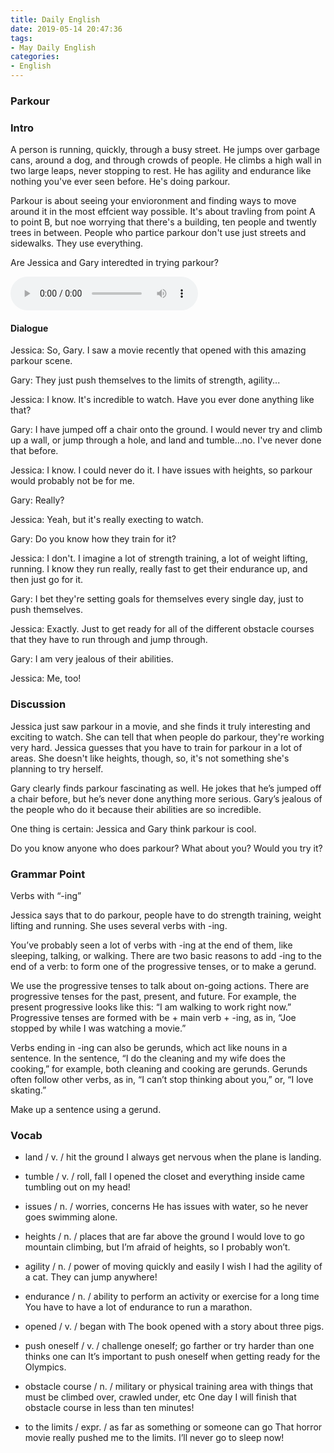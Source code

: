 ```yaml
---
title: Daily English
date: 2019-05-14 20:47:36
tags:
- May Daily English
categories:
- English
---
```


### Parkour

### Intro
A person is running, quickly, through a busy street. He jumps over garbage cans, around a dog, and through crowds of people. He climbs a high wall in two large leaps, never stopping to rest. He has agility and endurance like nothing you've ever seen before. He's doing parkour.

Parkour is about seeing your envioronment and finding ways to move around it in the most effcient way possible. It's about travling from point A to point B, but noe worrying that there's a building, ten people and twently trees in between. People who partice parkour don't use just streets and sidewalks. They use everything.

Are Jessica and Gary interedted in trying parkour?

<audio controls>
  <source src="https://audio.englishbaby.com/standard_lesson/dialog_audio/0000/0000/0006/6584_1395708823_068162.mp3"/>
</audio>

#### Dialogue
Jessica: So, Gary. I saw a movie recently that opened with this amazing parkour scene.

Gary: They just push themselves to the limits of strength, agility...

Jessica: I know. It's incredible to watch. Have you ever done anything like that?

Gary: I have jumped off a chair onto the ground. I would never try and climb up a wall, or jump through a hole, and land and tumble...no. I've never done that before.

Jessica: I know. I could never do it. I have issues with heights, so parkour would probably not be for me.

Gary: Really?

Jessica: Yeah, but it's really execting to watch.

Gary: Do you know how they train for it?

Jessica: I don't. I imagine a lot of strength training, a lot of weight lifting, running. I know they run really, really fast to get their endurance up, and then just go for it.

Gary: I bet they're setting goals for themselves every single day, just to push themselves.

Jessica: Exactly. Just to get ready for all of the different obstacle courses that they have to run through and jump through.

Gary: I am very jealous of their abilities.

Jessica: Me, too!

### Discussion
Jessica just saw parkour in a movie, and she finds it truly interesting and exciting to watch. She can tell that when people do parkour, they're working very hard. Jessica guesses that you have to train for parkour in a lot of areas. She doesn't like heights, though, so, it's not something she's planning to try herself.

Gary clearly finds parkour fascinating as well. He jokes that he’s jumped off a chair before, but he’s never done anything more serious. Gary’s jealous of the people who do it because their abilities are so incredible.

One thing is certain: Jessica and Gary think parkour is cool.

Do you know anyone who does parkour? What about you? Would you try it?

### Grammar Point
Verbs with “-ing”

Jessica says that to do parkour, people have to do strength training, weight lifting and running. She uses several verbs with -ing.

You’ve probably seen a lot of verbs with -ing at the end of them, like sleeping, talking, or walking. There are two basic reasons to add -ing to the end of a verb: to form one of the progressive tenses, or to make a gerund.

We use the progressive tenses to talk about on-going actions. There are progressive tenses for the past, present, and future. For example, the present progressive looks like this: “I am walking to work right now.” Progressive tenses are formed with be + main verb + -ing, as in, “Joe stopped by while I was watching a movie.”

Verbs ending in -ing can also be gerunds, which act like nouns in a sentence. In the sentence, “I do the cleaning and my wife does the cooking,” for example, both cleaning and cooking are gerunds. Gerunds often follow other verbs, as in, “I can’t stop thinking about you,” or, “I love skating.”

Make up a sentence using a gerund.

### Vocab
- land / v. / hit the ground
  I always get nervous when the plane is landing.

- tumble / v. / roll, fall
  I opened the closet and everything inside came tumbling out on my head!

- issues / n. / worries, concerns
  He has issues with water, so he never goes swimming alone.

- heights / n. / places that are far above the ground
  I would love to go mountain climbing, but I’m afraid of heights, so I probably won’t.

- agility / n. / power of moving quickly and easily
  I wish I had the agility of a cat. They can jump anywhere!

- endurance / n. / ability to perform an activity or exercise for a long time
  You have to have a lot of endurance to run a marathon.

- opened / v. / began with
  The book opened with a story about three pigs.

- push oneself / v. / challenge oneself; go farther or try harder than one thinks one can
  It’s important to push oneself when getting ready for the Olympics.

- obstacle course / n. / military or physical training area with things that must be climbed over, crawled under, etc
  One day I will finish that obstacle course in less than ten minutes!

- to the limits / expr. / as far as something or someone can go
  That horror movie really pushed me to the limits. I’ll never go to sleep now!